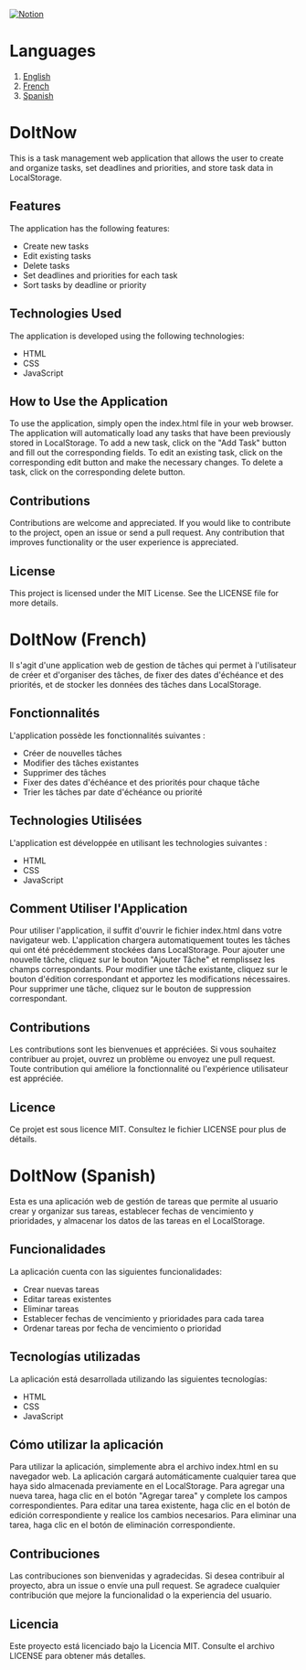 [![Notion](https://img.shields.io/badge/project-Notion-blue)](https://caramel-water-a59.notion.site/Todo-DoItNow-f7f39a7374a64df48e0ca380eab211fc)

# Languages

1. [English](#doitnow)
2. [French](#doitnow-french)
3. [Spanish](#doitnow-spanish)



# DoItNow

This is a task management web application that allows the user to create and organize tasks, set deadlines and priorities, and store task data in LocalStorage.

## Features

The application has the following features:

- Create new tasks
- Edit existing tasks
- Delete tasks
- Set deadlines and priorities for each task
- Sort tasks by deadline or priority

## Technologies Used

The application is developed using the following technologies:

- HTML
- CSS
- JavaScript

## How to Use the Application

To use the application, simply open the index.html file in your web browser. The application will automatically load any tasks that have been previously stored in LocalStorage. To add a new task, click on the "Add Task" button and fill out the corresponding fields. To edit an existing task, click on the corresponding edit button and make the necessary changes. To delete a task, click on the corresponding delete button.

## Contributions

Contributions are welcome and appreciated. If you would like to contribute to the project, open an issue or send a pull request. Any contribution that improves functionality or the user experience is appreciated.

## License

This project is licensed under the MIT License. See the LICENSE file for more details.

# DoItNow (French)

Il s'agit d'une application web de gestion de tâches qui permet à l'utilisateur de créer et d'organiser des tâches, de fixer des dates d'échéance et des priorités, et de stocker les données des tâches dans LocalStorage.

## Fonctionnalités

L'application possède les fonctionnalités suivantes :

- Créer de nouvelles tâches
- Modifier des tâches existantes
- Supprimer des tâches
- Fixer des dates d'échéance et des priorités pour chaque tâche
- Trier les tâches par date d'échéance ou priorité

## Technologies Utilisées

L'application est développée en utilisant les technologies suivantes :

- HTML
- CSS
- JavaScript
  
## Comment Utiliser l'Application

Pour utiliser l'application, il suffit d'ouvrir le fichier index.html dans votre navigateur web. L'application chargera automatiquement toutes les tâches qui ont été précédemment stockées dans LocalStorage. Pour ajouter une nouvelle tâche, cliquez sur le bouton "Ajouter Tâche" et remplissez les champs correspondants. Pour modifier une tâche existante, cliquez sur le bouton d'édition correspondant et apportez les modifications nécessaires. Pour supprimer une tâche, cliquez sur le bouton de suppression correspondant.

## Contributions

Les contributions sont les bienvenues et appréciées. Si vous souhaitez contribuer au projet, ouvrez un problème ou envoyez une pull request. Toute contribution qui améliore la fonctionnalité ou l'expérience utilisateur est appréciée.

## Licence
Ce projet est sous licence MIT. Consultez le fichier LICENSE pour plus de détails.

# DoItNow (Spanish)

Esta es una aplicación web de gestión de tareas que permite al usuario crear y organizar sus tareas, establecer fechas de vencimiento y prioridades, y almacenar los datos de las tareas en el LocalStorage.

## Funcionalidades

La aplicación cuenta con las siguientes funcionalidades:

- Crear nuevas tareas
- Editar tareas existentes
- Eliminar tareas
- Establecer fechas de vencimiento y prioridades para cada tarea
- Ordenar tareas por fecha de vencimiento o prioridad

## Tecnologías utilizadas

La aplicación está desarrollada utilizando las siguientes tecnologías:

- HTML
- CSS
- JavaScript

## Cómo utilizar la aplicación

Para utilizar la aplicación, simplemente abra el archivo index.html en su navegador web. La aplicación cargará automáticamente cualquier tarea que haya sido almacenada previamente en el LocalStorage. Para agregar una nueva tarea, haga clic en el botón "Agregar tarea" y complete los campos correspondientes. Para editar una tarea existente, haga clic en el botón de edición correspondiente y realice los cambios necesarios. Para eliminar una tarea, haga clic en el botón de eliminación correspondiente.

## Contribuciones

Las contribuciones son bienvenidas y agradecidas. Si desea contribuir al proyecto, abra un issue o envíe una pull request. Se agradece cualquier contribución que mejore la funcionalidad o la experiencia del usuario.

## Licencia

Este proyecto está licenciado bajo la Licencia MIT. Consulte el archivo LICENSE para obtener más detalles.
